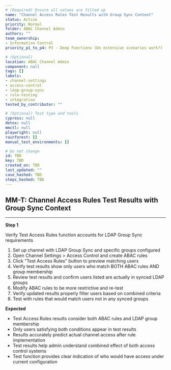 ```yaml
---
# (Required) Ensure all values are filled up
name: "Channel Access Rules Test Results with Group Sync Context"
status: Active
priority: Normal
folder: ABAC Channel Admin
authors: ""
team_ownership:
- Information Control
priority_p1_to_p4: P3 - Deep Functions (Do extensive scenarios work?)

# (Optional)
location: ABAC Channel Admin
component: null
tags: []
labels:
- channel-settings
- access-control
- ldap-group-sync
- rule-testing
- integration
tested_by_contributor: ""

# (Optional) Test type and tools
cypress: null
detox: null
mmctl: null
playwright: null
rainforest: []
manual_test_environments: []

# Do not change
id: TBD
key: TBD
created_on: TBD
last_updated: ""
case_hashed: TBD
steps_hashed: TBD
---
```


<!-- (Auto-generated) Based on frontmatter's "key" and "name" -->

## MM-T: Channel Access Rules Test Results with Group Sync Context

---

**Step 1**

Verify Test Access Rules function accounts for LDAP Group Sync requirements

1. Set up channel with LDAP Group Sync and specific groups configured
2. Open Channel Settings > Access Control and create ABAC rules
3. Click "Test Access Rules" button to preview matching users
4. Verify test results show only users who match BOTH ABAC rules AND group membership
5. Review test results and confirm users listed are actually in synced LDAP groups
6. Modify ABAC rules to be more restrictive and re-test
7. Verify updated results properly filter users based on combined criteria
8. Test with rules that would match users not in any synced groups

**Expected**

- Test Access Rules results consider both ABAC rules and LDAP group membership
- Only users satisfying both conditions appear in test results
- Results accurately predict actual channel access after rule implementation
- Test results help admin understand combined effect of both access control systems
- Test function provides clear indication of who would have access under current configuration